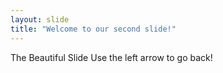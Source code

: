 ```yaml
---
layout: slide
title: "Welcome to our second slide!"
---
```

The Beautiful Slide
Use the left arrow to go back!
